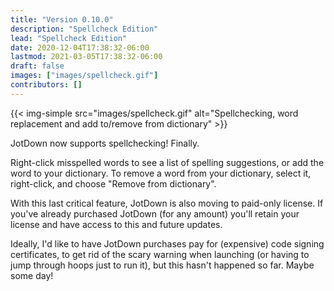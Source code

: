 ```yaml
---
title: "Version 0.10.0"
description: "Spellcheck Edition"
lead: "Spellcheck Edition"
date: 2020-12-04T17:38:32-06:00
lastmod: 2021-03-05T17:38:32-06:00
draft: false
images: ["images/spellcheck.gif"]
contributors: []
---
```


{{< img-simple src="images/spellcheck.gif" alt="Spellchecking, word replacement and add to/remove from dictionary" >}}

JotDown now supports spellchecking! Finally.

Right-click misspelled words to see a list of spelling suggestions, or add the word to your dictionary. To remove a word from your dictionary, select it, right-click, and choose "Remove from dictionary".

With this last critical feature, JotDown is also moving to paid-only license. If you've already purchased JotDown (for any amount) you'll retain your license and have access to this and future updates.

Ideally, I'd like to have JotDown purchases  pay for (expensive) code signing certificates, to get rid of the scary warning when launching (or having to jump through hoops just to run it), but this hasn't happened so far. Maybe some day!